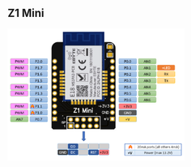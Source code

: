 ## Z1 Mini


<img src="https://github.com/Gio-dot/Z1-Mini/blob/gh-pages/images/Z1%20Mini%20Pinout.png" width="350">



